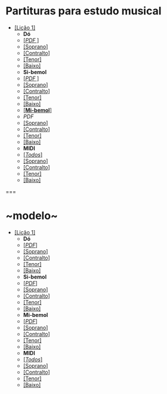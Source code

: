 # Partituras para estudo musical

- [[Lição 1]](licoes/licao01)
  - **Dó**
   - [[_PDF_ ]](licoes/licao01/Lição_01c-Partitura_e_Partes.pdf)
    - [[Soprano]](licoes/licao01/Lição_01c-Soprano.pdf)
    - [[Contralto]](licoes/licao01/Lição_01c-Contralto.pdf)
    - [[Tenor]](licoes/licao01/Lição_01c-Tenor.pdf)
    - [[Baixo]](licoes/licao01/Lição_01c-Baixo.pdf)
  - **Si-bemol**
   - [[_PDF_ ]](licoes/licao01/Lição_01bb-Partitura_e_Partes.pdf)
    - [[Soprano]](licoes/licao01/Lição_01bb-Soprano.pdf)
    - [[Contralto]](licoes/licao01/Lição_01bb-Contralto.pdf)
    - [[Tenor]](licoes/licao01/Lição_01bb-Tenor.pdf)
    - [[Baixo]](licoes/licao01/Lição_01bb-Baixo.pdf)
  - [[**Mi-bemol**]](licoes/licao01/Lição_01eb-Partitura_e_Partes.pdf)
   - _PDF_     
    - [[Soprano]](licoes/licao01/Lição_01eb-Soprano.pdf)
    - [[Contralto]](licoes/licao01/Lição_01eb-Contralto.pdf)
    - [[Tenor]](licoes/licao01/Lição_01eb-Tenor.pdf)
    - [[Baixo]](licoes/licao01/Lição_01eb-Baixo.pdf)
  - **MIDI**
   - [[_Todos_]](licoes/licao01/Lição_01c-Baixo.mid)
   - [[Soprano]](licoes/licao01/Lição_01c-Soprano.mid)
   - [[Contralto]](licoes/licao01/Lição_01c-Contralto.mid)
   - [[Tenor]](licoes/licao01/Lição_01c-Tenor.mid)
   - [[Baixo]](licoes/licao01/Lição_01c-Baixo.mid)













===

# ~modelo~
- [[Lição 1]](licoes/licao01)
  - **Dó**
   - [[_PDF_]](licoes/licao01/...pautaepartes)
    - [[Soprano]](licoes/licao01/...)
    - [[Contralto]](licoes/licao01/...)
    - [[Tenor]](licoes/licao01/...)
    - [[Baixo]](licoes/licao01/...)  
  - **Si-bemol**
   - [[_PDF_]](licoes/licao01/...pautaepartes)
    - [[Soprano]](licoes/licao01/...)
    - [[Contralto]](licoes/licao01/...)
    - [[Tenor]](licoes/licao01/...)
    - [[Baixo]](licoes/licao01/...)
  - **Mi-bemol**
   - [[_PDF_]](licoes/licao01/...pautaepartes)
    - [[Soprano]](licoes/licao01/...)
    - [[Contralto]](licoes/licao01/...)
    - [[Tenor]](licoes/licao01/...)
    - [[Baixo]](licoes/licao01/...)
  - **MIDI**
   - [[_Todos_]](licoes/licao01/...pautaepartes)
   - [[Soprano]](licoes/licao01/...)
   - [[Contralto]](licoes/licao01/...)
   - [[Tenor]](licoes/licao01/...)
   - [[Baixo]](licoes/licao01/...)
